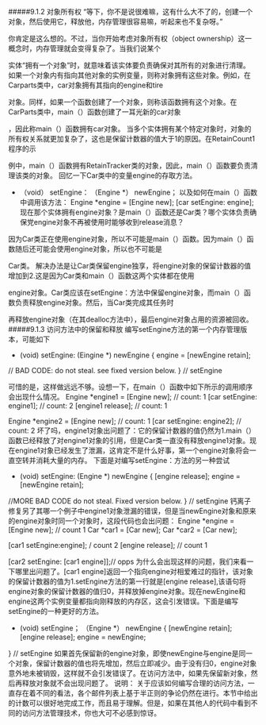 #####9.1.2 对象所有权
“等下，你不是说很难嘛，这有什么大不了的，创建一个对象，然后使用它，释放他，内存管理很容易嘛，听起来也不复杂呀。”

你肯定是这么想的。不过，当你开始考虑对象所有权（object ownership）这一概念时，内存管理就会变得复杂了。当我们说某个

实体“拥有一个对象”时，就意味着该实体要负责确保对其所有的对象进行清理。
如果一个对象内有指向其他对象的实例变量，则称对象拥有这些对象。例如，在Carparts类中，car对象拥有其指向的engine和tire

对象。同样，如果一个函数创建了一个对象，则称该函数拥有这个对象。在CarParts类中，main（）函数创建了一耳光新的car对象

，因此称main（）函数拥有car对象。
当多个实体拥有某个特定对象时，对象的所有权关系就更加复杂了，这也是保留计数器的值大于1的原因。在RetainCount1程序的示

例中，main（）函数拥有RetainTracker类的对象，因此，main（）函数要负责清理该类的对象。
回忆一下Car类中的变量engine的存取方法。
- （void） setEngine： （Engine *） newEngine；
以及如何在main（）函数中调用该方法：
Engine *engine = [Engine new];
[car setEngine: engine];
现在那个实体拥有engine对象？是main（）函数还是Car类？哪个实体负责确保党engine对象不再被使用时能够收到release消息？

因为Car类正在使用engine对象，所以不可能是main（）函数。因为main（）函数随后还可能会使用engine对象，所以也不可能是

Car类。
解决办法是让Car类保留engine独享，将engine对象的保留计数器的值增加到2.这是因为Car类和main（）函数这两个实体都在使用

engine对象。Car类应该在setEngine：方法中保留engine对象，而main（）函数负责释放engine对象。然后，当Car类完成其任务时

再释放engine对象（在其dealloc方法中），最后engine对象占用的资源被回收。
#####9.1.3 访问方法中的保留和释放
编写setEngine方法的第一个内存管理版本，可能如下
- (void) setEngine: (Eingine *) newEngine
{
engine = [newEngine retain];

// BAD CODE: do not steal. see fixed version below.
} // setEngine

可惜的是，这样做远远不够。设想一下，在main（）函数中如下所示的调用顺序会出现什么情况。
Engine *engine1 = [Engine new]; // count: 1
[car setEngine: engine1]; // count: 2
[engine1 release]; // count: 1

Engine *engine2 = [Engine new]; // count: 1
[car setEngine: engine2]; // count: 2
坏了吗，engine1对象出问题了：它的保留计数器的值仍然为1.main（）函数已经释放了对engine1对象的引用，但是Car类一直没有释放engine1对象。现在engine1对象已经发生了泄漏，这肯定不是什么好事，第一个engine对象将会一直空转并消耗大量的内存。
下面是对编写setEngine：方法的另一种尝试
- (void) setEngine: (Engine *) newEngine
{
[engine release];
engine = [newEngine retain];

//MORE BAD CODE do not steal. Fixed version below.
} // setEngine
钙离子修复另了其哪一个例子中engine1对象泄漏的错误，但是当newEngine对象和原来的engine对象时同一个对象时，这段代码也会出问题：
Engine *engine = [Engine new]; // count 1
Car *car1 = [Car new];
Car *car2 = [Car new];

[car1 setEngine:engine]; / count 2
[engine release]; // count 1

[car2 setEngine: [car1 engine]];// opps
为什么会出现这样的问题，我们来看一下哪里出问题了。[car1 engine]返回一个指向engine对相爱难过的指针，该对象的保留计数器的值为1.setEngine方法的第一行就是[engine release],该语句将engine对象的保留计数器的值归0，并释放掉engine对象。现在newEngine和engine这两个实例变量都指向刚释放的内存区，这会引发错误。下面是编写setEngine的一种更好的方法。
- (void) setEngine； （Engine *） newEngine
{
[newEngine retain];
[engine release];
engine = newEngine;

} // setEngine
如果首先保留新的engine对象，即使newEngine与engine是同一个对象，保留计数器的值也将先增加，然后立即减少。由于没有归0，engine对象意外地未被销毁，这样就不会引发错误了。在访问方法中，如果先保留新对象，然后再释放对象就不会出现问题了。
说明： 关于应该如何编写合理的访问方法，一直存在着不同的看法，各个邮件列表上基于半正则的争论仍然在进行。本节中给出的计数可以很好地完成工作，而且易于理解。但是，如果在其他人的代码中看到不同的访问方法管理技术，你也大可不必感到惊讶。

